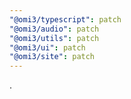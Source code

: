 ```yaml
---
"@omi3/typescript": patch
"@omi3/audio": patch
"@omi3/utils": patch
"@omi3/ui": patch
"@omi3/site": patch
---
```


.

